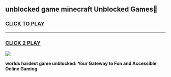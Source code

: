 
## unblocked game minecraft Unblocked Games👋
<h3>
<a href="https://premium.freeplayer.one?title=unblocked_game_minecraft&ref=16F">CLICK TO PLAY</a></h3>
<hr>

<h3>
<a href="https://premium.freeplayer.one?title=unblocked_game_minecraft&ref=16F">CLICK 2 PLAY</a>
  
</h3>

<a href="https://premium.freeplayer.one?title=unblocked_game_minecraft&ref=16F/"><img src="https://clearcache.store/games.png"></a>


**worlds hardest game unblocked: Your Gateway to Fun and Accessible Online Gaming**
